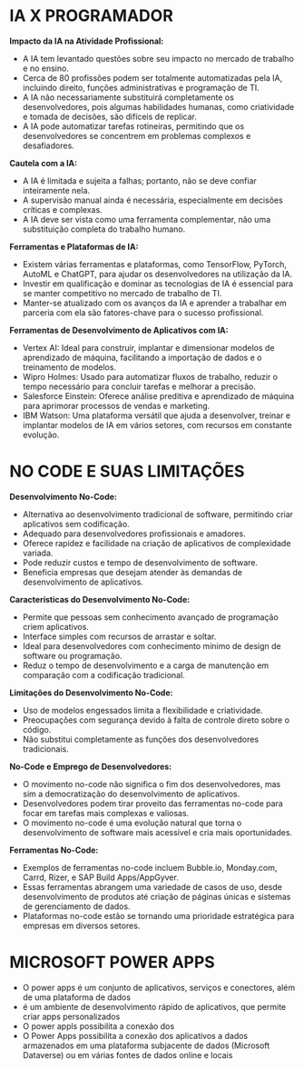 # IA X PROGRAMADOR

**Impacto da IA na Atividade Profissional:**

- A IA tem levantado questões sobre seu impacto no mercado de trabalho e no ensino.
- Cerca de 80 profissões podem ser totalmente automatizadas pela IA, incluindo direito, funções administrativas e programação de TI.
- A IA não necessariamente substituirá completamente os desenvolvedores, pois algumas habilidades humanas, como criatividade e tomada de decisões, são difíceis de replicar.
- A IA pode automatizar tarefas rotineiras, permitindo que os desenvolvedores se concentrem em problemas complexos e desafiadores.

**Cautela com a IA:**

- A IA é limitada e sujeita a falhas; portanto, não se deve confiar inteiramente nela.
- A supervisão manual ainda é necessária, especialmente em decisões críticas e complexas.
- A IA deve ser vista como uma ferramenta complementar, não uma substituição completa do trabalho humano.

**Ferramentas e Plataformas de IA:**

- Existem várias ferramentas e plataformas, como TensorFlow, PyTorch, AutoML e ChatGPT, para ajudar os desenvolvedores na utilização da IA.
- Investir em qualificação e dominar as tecnologias de IA é essencial para se manter competitivo no mercado de trabalho de TI.
- Manter-se atualizado com os avanços da IA e aprender a trabalhar em parceria com ela são fatores-chave para o sucesso profissional.

**Ferramentas de Desenvolvimento de Aplicativos com IA:**

- Vertex AI: Ideal para construir, implantar e dimensionar modelos de aprendizado de máquina, facilitando a importação de dados e o treinamento de modelos.
- Wipro Holmes: Usado para automatizar fluxos de trabalho, reduzir o tempo necessário para concluir tarefas e melhorar a precisão.
- Salesforce Einstein: Oferece análise preditiva e aprendizado de máquina para aprimorar processos de vendas e marketing.
- IBM Watson: Uma plataforma versátil que ajuda a desenvolver, treinar e implantar modelos de IA em vários setores, com recursos em constante evolução.

# NO CODE E SUAS LIMITAÇÕES

**Desenvolvimento No-Code:**

- Alternativa ao desenvolvimento tradicional de software, permitindo criar aplicativos sem codificação.
- Adequado para desenvolvedores profissionais e amadores.
- Oferece rapidez e facilidade na criação de aplicativos de complexidade variada.
- Pode reduzir custos e tempo de desenvolvimento de software.
- Beneficia empresas que desejam atender às demandas de desenvolvimento de aplicativos.

**Características do Desenvolvimento No-Code:**

- Permite que pessoas sem conhecimento avançado de programação criem aplicativos.
- Interface simples com recursos de arrastar e soltar.
- Ideal para desenvolvedores com conhecimento mínimo de design de software ou programação.
- Reduz o tempo de desenvolvimento e a carga de manutenção em comparação com a codificação tradicional.

**Limitações do Desenvolvimento No-Code:**

- Uso de modelos engessados limita a flexibilidade e criatividade.
- Preocupações com segurança devido à falta de controle direto sobre o código.
- Não substitui completamente as funções dos desenvolvedores tradicionais.

**No-Code e Emprego de Desenvolvedores:**

- O movimento no-code não significa o fim dos desenvolvedores, mas sim a democratização do desenvolvimento de aplicativos.
- Desenvolvedores podem tirar proveito das ferramentas no-code para focar em tarefas mais complexas e valiosas.
- O movimento no-code é uma evolução natural que torna o desenvolvimento de software mais acessível e cria mais oportunidades.

**Ferramentas No-Code:**

- Exemplos de ferramentas no-code incluem Bubble.io, Monday.com, Carrd, Rizer, e SAP Build Apps/AppGyver.
- Essas ferramentas abrangem uma variedade de casos de uso, desde desenvolvimento de produtos até criação de páginas únicas e sistemas de gerenciamento de dados.
- Plataformas no-code estão se tornando uma prioridade estratégica para empresas em diversos setores.

# MICROSOFT POWER APPS

- O power apps é um conjunto de aplicativos, serviços e conectores, além de uma plataforma de dados
- é um ambiente de desenvolvimento rápido de aplicativos, que permite criar apps personalizados
- O power appls possibilita a conexão dos 
- O Power Apps possibilita a conexão dos aplicativos a dados armazenados em uma plataforma subjacente de dados (Microsoft Dataverse) ou em várias fontes de dados online e locais
